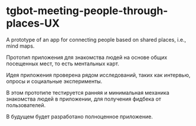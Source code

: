 # tgbot-meeting-people-through-places-UX
A prototype of an app for connecting people based on shared places, i.e., mind maps.

Прототип приложения для знакомства людей на основе общих посещенных мест, то есть ментальных карт.

Идея приложения проверена рядом исследований, таких как интервью, опросы и социальные эксперименты.

В этом прототипе тестируется ранняя и минимальная механика знакомства людей в приложении, для получения фидбека от пользователей.

В будущем будет разработано полноценное приложение.
